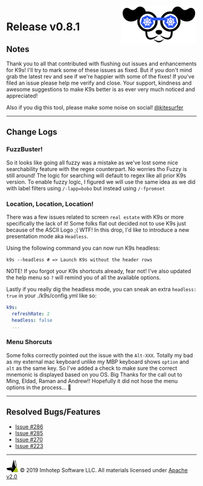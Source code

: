 <img src="https://raw.githubusercontent.com/nholuongut/k9s/master/assets/k9s_small.png" align="right" width="200" height="auto"/>

# Release v0.8.1

## Notes

Thank you to all that contributed with flushing out issues and enhancements for K9s! I'll try to mark some of these issues as fixed. But if you don't mind grab the latest rev and see if we're happier with some of the fixes! If you've filed an issue please help me verify and close. Your support, kindness and awesome suggestions to make K9s better is as ever very much noticed and appreciated!

Also if you dig this tool, please make some noise on social! [@kitesurfer](https://twitter.com/kitesurfer)

---

## Change Logs

### FuzzBuster!

So it looks like going all fuzzy was a mistake as we've lost some nice searchability feature with the regex counterpart. No worries tho Fuzzy is still around! The logic for searching will default to regex like all prior K9s version. To enable fuzzy logic, I figured we will use the same idea as we did with label filters using `/-lapp=bobo` but instead using `/-fpromset`

### Location, Location, Location!

There was a few issues related to screen `real estate` with K9s or more specifically the lack of it! Some folks flat out decided not to use K9s just because of the ASCII Logo ;( WTF! In this drop, I'd like to introduce a new presentation mode aka `Headless`.

Using the following command you can now run K9s headless:

```shell
k9s --headless # => Launch K9s without the header rows
```

NOTE! If you forgot your K9s shortcuts already, fear not! I've also updated the help menu so `?` will remind you of all the available options.

Lastly if you really dig the headless mode, you can sneak an extra `headless: true` in your ./k9s/config.yml like so:

```yaml
k9s:
  refreshRate: 2
  headless: false
  ...
```

### Menu Shorcuts

Some folks correctly pointed out the issue with the `Alt-XXX`. Totally my bad as my external mac keyboard unlike my MBP keyboard shows `option` and `alt` as the same key. So I've added a check to make sure the correct mnemonic is displayed based on you OS. Big Thanks for the call out to Ming, Eldad, Raman and Andrew!! Hopefully it did not hose the menu options in the process... 🙏

---

## Resolved Bugs/Features

+ [Issue #286](https://github.com/nholuongut/k9s/issues/286)
+ [Issue #285](https://github.com/nholuongut/k9s/issues/285)
+ [Issue #270](https://github.com/nholuongut/k9s/issues/270)
+ [Issue #223](https://github.com/nholuongut/k9s/issues/223)

---

<img src="https://raw.githubusercontent.com/nholuongut/k9s/master/assets/imhotep_logo.png" width="32" height="auto"/> © 2019 Imhotep Software LLC. All materials licensed under [Apache v2.0](http://www.apache.org/licenses/LICENSE-2.0)
